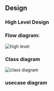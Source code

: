 ## Design

### High Level Design

### Flow diagram:

![high level](https://user-images.githubusercontent.com/62956242/153260605-642e78e1-2c23-4fe3-9489-764825898850.png)

### Class diagram

![class diagram](https://user-images.githubusercontent.com/62956242/153261129-6d1173e0-dcd0-4b80-a8c0-8204cb0cc22a.png)

### usecase diagram



